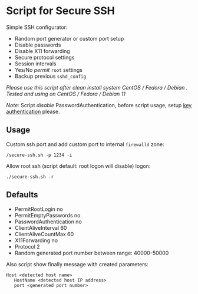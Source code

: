 # Script for Secure SSH

Simple SSH configurator:

* Random port generator or custom port setup
* Disable passwords
* Disable X11 forwarding
* Secure protocol settings
* Session intervals
* Yes/No *permit* `root` settings
* Backup previous `sshd_config`

*Please use this script after clean install system CentOS / Fedora / Debian . Tested and using on CentOS / Fedora / Debian 11*

*Note:* Script *disable* PasswordAuthentication, before script usage, setup [key authentication](https://sys-adm.in/systadm/nix/454-connect-remote-server-with-rsa-key.html) please.

## Usage

Custom ssh port and add custom port to internal `firewalld` zone:

```
/secure-ssh.sh -p 1234 -i
```

Allow root ssh (script default: root logon will disable) logon:

```
./secure-ssh.sh -r
```

## Defaults

* PermitRootLogin no
* PermitEmptyPasswords no
* PasswordAuthentication no
* ClientAliveInterval 60
* ClientAliveCountMax 60
* X11Forwarding no
* Protocol 2
* Random generated port number between range: 40000-50000

Also script show finally message with created parameters:

```
Host <detected host name>
   HostName <detected host IP address>
   port <generated port number>
```
